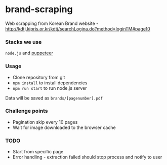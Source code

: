 # brand-scraping
Web scrapping from Korean Brand website - http://kdtj.kipris.or.kr/kdtj/searchLogina.do?method=loginTM#page10

### Stacks we use

`node.js` and [puppeteer](https://github.com/GoogleChrome/puppeteer)

### Usage

* Clone repository from git
* `npm install` to install dependencies
* `npm run start` to run node.js server

Data will be saved as `brands/[pagenumber].pdf`

### Challenge points

* Pagination skip every 10 pages
* Wait for image downloaded to the browser cache

### TODO

* Start from specific page
* Error handling - extraction failed should stop process and notify to user
